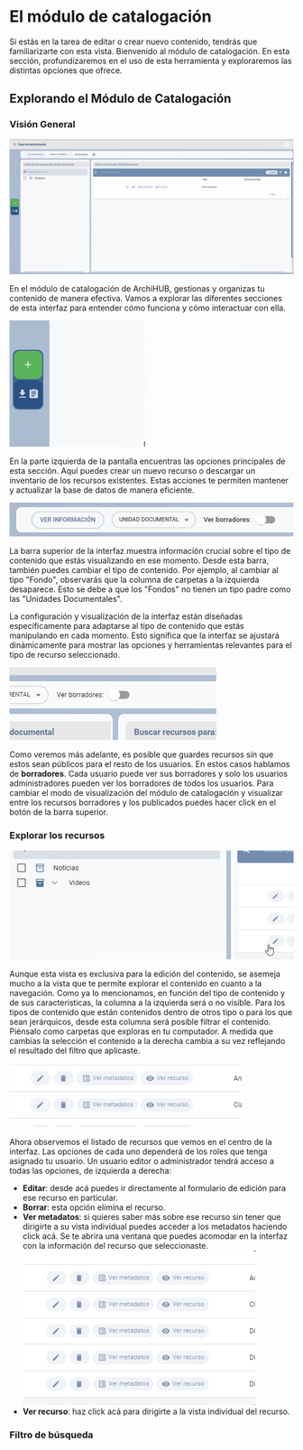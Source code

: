 # El módulo de catalogación

Si estás en la tarea de editar o crear nuevo contenido, tendrás que familiarizarte con esta vista. Bienvenido al módulo de catalogación. En esta sección, profundizaremos en el uso de esta herramienta y exploraremos las distintas opciones que ofrece.

## Explorando el Módulo de Catalogación

### Visión General

![Módulo de catalogación](/imagenes/catalogacion.png)

En el módulo de catalogación de ArchiHUB, gestionas y organizas tu contenido de manera efectiva. Vamos a explorar las diferentes secciones de esta interfaz para entender cómo funciona y cómo interactuar con ella.

![Menu lateral](/imagenes/catalogacion_izquierda.gif)

En la parte izquierda de la pantalla encuentras las opciones principales de esta sección. Aquí puedes crear un nuevo recurso o descargar un inventario de los recursos existentes. Estas acciones te permiten mantener y actualizar la base de datos de manera eficiente.

![Barra superior del módulo](/imagenes/barra_modulo.png)

La barra superior de la interfaz muestra información crucial sobre el tipo de contenido que estás visualizando en ese momento. Desde esta barra, también puedes cambiar el tipo de contenido. Por ejemplo, al cambiar al tipo "Fondo", observarás que la columna de carpetas a la izquierda desaparece. Esto se debe a que los "Fondos" no tienen un tipo padre como las "Unidades Documentales".

La configuración y visualización de la interfaz están diseñadas específicamente para adaptarse al tipo de contenido que estás manipulando en cada momento. Esto significa que la interfaz se ajustará dinámicamente para mostrar las opciones y herramientas relevantes para el tipo de recurso seleccionado.

![Slider borradores](/imagenes/borradores_slider.gif)

Como veremos más adelante, es posible que guardes recursos sin que estos sean públicos para el resto de los usuarios. En estos casos hablamos de __borradores__. Cada usuario puede ver sus borradores y solo los usuarios administradores pueden ver los borradores de todos los usuarios. Para cambiar el modo de visualización del módulo de catalogación y visualizar entre los recursos borradores y los publicados puedes hacer click en el botón de la barra superior.

### Explorar los recursos

![Columna filtro modulo](/imagenes/columna_modulo.gif)

Aunque esta vista es exclusiva para la edición del contenido, se asemeja mucho a la vista que te permite explorar el contenido en cuanto a la navegación. Como ya lo mencionamos, en función del tipo de contenido y de sus características, la columna a la izquierda será o no visible. Para los tipos de contenido que están contenidos dentro de otros tipo o para los que sean jerárquicos, desde esta columna será posible filtrar el contenido. Piénsalo como carpetas que exploras en tu computador. A medida que cambias la selección el contenido a la derecha cambia a su vez reflejando el resultado del filtro que aplicaste.

![Opciones de los recursos](/imagenes/vista_opciones_recursos.png)

Ahora observemos el listado de recursos que vemos en el centro de la interfaz. Las opciones de cada uno dependerá de los roles que tenga asignado tu usuario. Un usuario editor o administrador tendrá acceso a todas las opciones, de izquierda a derecha:

- __Editar__: desde acá puedes ir directamente al formulario de edición para ese recurso en particular.
- __Borrar__: esta opción elimina el recurso.
- __Ver metadatos__: si quieres saber más sobre ese recurso sin tener que dirigirte a su vista individual puedes acceder a los metadatos haciendo click acá. Se te abrira una ventana que puedes acomodar en la interfaz con la información del recurso que seleccionaste. <br> ![metadata](/imagenes/metadata_modulo.gif)
- __Ver recurso__: haz click acá para dirigirte a la vista individual del recurso.

### Filtro de búsqueda

